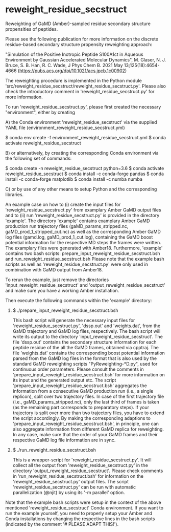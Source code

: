 # reweight_residue_secstruct
Reweighting of GaMD (Amber)-sampled residue secondary structure propensities of peptides.

Please see the following publication for more information on the discrete residue-based secondary structure propensity reweighting approach: 

"Simulation of the Positive Inotropic Peptide S100A1ct in Aqueous Environment by Gaussian Accelerated Molecular Dynamics", 
M. Glaser, N. J. Bruce, S. B. Han, R. C. Wade, J Phys Chem B. 2021 May 13;125(18):4654-4666 (https://pubs.acs.org/doi/10.1021/acs.jpcb.1c00902)

The reweighting procedure is implemented in the Python module 'src/reweight_residue_secstruct/reweight_residue_secstruct.py'.
Please also check the introductory comment in 'reweight_residue_secstruct.py' for more information.

To run 'reweight_residue_secstruct.py', please first created the necessary "environment", either by creating

A) the Conda environment 'reweight_residue_secstruct' via the supplied YAML file (environment_reweight_residue_secstruct.yml)

$ conda env create -f environment_reweight_residue_secstruct.yml
$ conda activate reweight_residue_secstruct

B) or alternatively, by creating the corresponding Conda environment via the following set of commands:

$ conda create -n reweight_residue_secstruct python=3.6
$ conda activate reweight_residue_secstruct
$ conda install -c conda-forge pandas
$ conda install -c conda-forge matplotlib
$ conda install -c numba numba

C) or by use of any other means to setup Python and the corresponding libraries.

An example case on how to (i) create the input files for 'reweight_residue_secstruct.py' from examplary Amber GaMD output files and to (ii) run 'reweight_residue_secstruct.py' is provided in the directory 'example'.
The directory 'example' contains examplary Amber GaMD production run trajectory files (gaMD_params_stripped.nc, gaMD_prod_1_stripped_cut.nc) as well as the corresponding Amber GaMD log files (gamd.log, gaMD_prod_1_cut.log), containing the GaMD boost potential information for the respective MD steps the frames were written.
The examplary files were generated with Amber18.
Furthermore, 'example' contains two bash scripts: prepare_input_reweight_residue_secstruct.bsh and run_reweight_residue_secstruct.bsh 
Please note that the example bash scripts as well as 'reweight_residue_secstruct.py' were only used in combination with GaMD output from Amber18.

To rerun the example, just remove the directories 'input_reweight_residue_secstruct' and 'output_reweight_residue_secstruct' and make sure you have a working Amber installation.

Then execute the following commands within the 'example' directory:

1) $ ./prepare_input_reweight_residue_secstruct.bsh 

    This bash script will generate the necessary input files for 'reweight_residue_secstruct.py', 'dssp.out' and 'weights.dat', from the GaMD trajectory and GaMD log files, respectively.
    The bash script will write its output to the directory 'input_reweight_residue_secstruct'.
    The file 'dssp.out' contains the secondary structure information for each peptide residue of the all the GaMD frames, obtained via cpptraj.
    The file 'weights.dat' contains the corresponding boost potential information parsed from the GaMD log files in the format that is also used by the standard GaMD reweighting scripts "PyReweighting-*D.py", used for continuous order parameters.
    Please consult the comments in 'prepare_input_reweight_residue_secstruct.bsh' for more information on its input and the generated output etc.
    The script 'prepare_input_reweight_residue_secstruct.bsh' aggregates the information from a consecutive GaMD production run (i.e., a single replicon), split over two trajectory files.
    In case of the first trajectory file (i.e., gaMD_params_stripped.nc), only the last third of frames is taken (as the remaining part corresponds to preparatory steps).
    If your trajectory is split over more than two trajectory files, you have to extend the script accordingly.
    By making the corresponding adaptions to 'prepare_input_reweight_residue_secstruct.bsh', in principle, one can also aggregate information from different GaMD replica for reweighting.
    In any case, make sure that the order of your GaMD frames and their respective GaMD log file information are in sync.

2) $ ./run_reweight_residue_secstruct.bsh 

    This is a wrapper-script for 'reweight_residue_secstruct.py'.
    It will collect all the output from 'reweight_residue_secstruct.py' in the directory 'output_reweight_residue_secstruct'.
    Please check comments in 'run_reweight_residue_secstruct.bsh' for information on the 'reweight_residue_secstruct.py' output files.
    The script 'reweight_residue_secstruct.py' can be run with automatic parallelization (@njit) by using its '-m parallel' option.

Note that the example bash scripts were setup in the context of the above mentioned 'reweight_residue_secstruct' Conda environment.
If you want to run the example yourself, you need to properly setup your Amber and Conda installations by changing the respective lines in the bash scripts (indicated by the comment '# PLEASE ADAPT THIS!').
